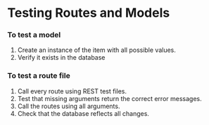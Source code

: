 # Testing Routes and Models

### To test a model
1. Create an instance of the item with all possible values.
1. Verify it exists in the database

### To test a route file
1. Call every route using REST test files.
1. Test that missing arguments return the correct error messages.
1. Call the routes using all arguments.
1. Check that the database reflects all changes.